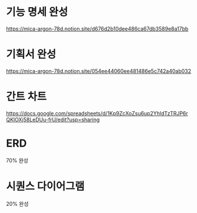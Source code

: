# 기능 명세 완성

https://mica-argon-78d.notion.site/d676d2b10dee486ca67db3589e8a17bb

# 기획서 완성

https://mica-argon-78d.notion.site/054ee44060ee481486e5c742a40ab032

# 간트 차트

https://docs.google.com/spreadsheets/d/1Kp9ZcXoZsu6up2YhldTzTRJP6rQKlOXj58LeDUu-frU/edit?usp=sharing

# ERD

70% 완성

# 시퀀스 다이어그램

20% 완성